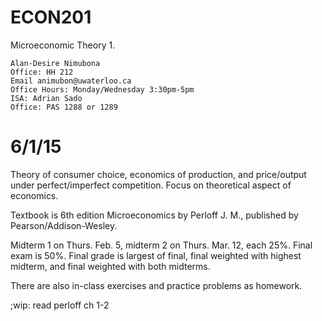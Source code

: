 ECON201
=======

Microeconomic Theory 1.

    Alan-Desire Nimubona
    Office: HH 212
    Email animubon@uwaterloo.ca
    Office Hours: Monday/Wednesday 3:30pm-5pm
    ISA: Adrian Sado
    Office: PAS 1288 or 1289

$$
\newcommand{\set}[1]{\left\{ #1 \right\}}
\newcommand{\tup}[1]{\left\langle #1 \right\rangle}
\newcommand{\abs}[1]{\left\lvert #1 \right\rvert}
\newcommand{\floor}[1]{\left\lfloor #1 \right\rfloor}
\newcommand{\mb}[1]{\mathbb{#1}}
\newcommand{\rem}{\operatorname{rem}}
\newcommand{\sign}{\operatorname{sign}}
\newcommand{\imag}{\boldsymbol{i}}
\newcommand{\dee}{\mathop{}\!\mathrm{d}}
\newcommand{\lH}{\overset{\text{l'H}}{=}}
\newcommand{\evalat}[1]{\left.\left(#1\right)\right|}
\newcommand{\sech}{\operatorname{sech}}
\newcommand{\spn}{\operatorname{Span}}
\newcommand{\proj}{\operatorname{proj}}
\newcommand{\prp}{\operatorname{perp}}
\newcommand{\refl}{\operatorname{refl}}
\newcommand{\magn}[1]{\left\lVert #1 \right\rVert}
\newcommand{\rank}{\operatorname{rank}}
\newcommand{\sys}[2]{\left[ #1 \mid #2\hskip2pt \right]}
\newcommand{\range}{\operatorname{Range}}
\newcommand{\adj}{\operatorname{adj}}
\newcommand{\cof}{\operatorname{cof}}
\newcommand{\diag}{\operatorname{diag}}
\newcommand{\formlp}{\operatorname{Form}(\mathcal{L}_P)}
$$

# 6/1/15

Theory of consumer choice, economics of production, and price/output under perfect/imperfect competition. Focus on theoretical aspect of economics.

Textbook is 6th edition Microeconomics by Perloff J. M., published by Pearson/Addison-Wesley.

Midterm 1 on Thurs. Feb. 5, midterm 2 on Thurs. Mar. 12, each 25%. Final exam is 50%. Final grade is largest of final, final weighted with highest midterm, and final weighted with both midterms.

There are also in-class exercises and practice problems as homework.

;wip: read perloff ch 1-2